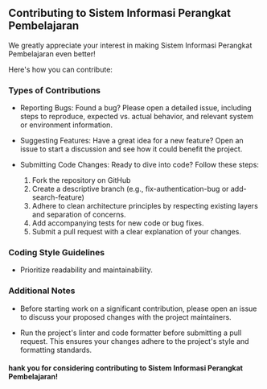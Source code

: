 ## Contributing to Sistem Informasi Perangkat Pembelajaran

We greatly appreciate your interest in making Sistem Informasi Perangkat Pembelajaran even better! 

Here's how you can contribute:

### Types of Contributions

- Reporting Bugs: Found a bug? Please open a detailed issue, including steps to reproduce, expected vs. actual behavior, and relevant system or environment information.
- Suggesting Features: Have a great idea for a new feature? Open an issue to start a discussion and see how it could benefit the project.
- Submitting Code Changes: Ready to dive into code? Follow these steps:

    1. Fork the repository on GitHub
    2. Create a descriptive branch (e.g., fix-authentication-bug or add-search-feature)
    3. Adhere to clean architecture principles by respecting existing layers and separation of concerns.
    4. Add accompanying tests for new code or bug fixes.
    5. Submit a pull request with a clear explanation of your changes.

### Coding Style Guidelines

- Prioritize readability and maintainability.

### Additional Notes

- Before starting work on a significant contribution, please open an issue to discuss your proposed changes with the project maintainers.

- Run the project's linter and code formatter before submitting a pull request. This ensures your changes adhere to the project's style and formatting standards.

#### hank you for considering contributing to Sistem Informasi Perangkat Pembelajaran!
